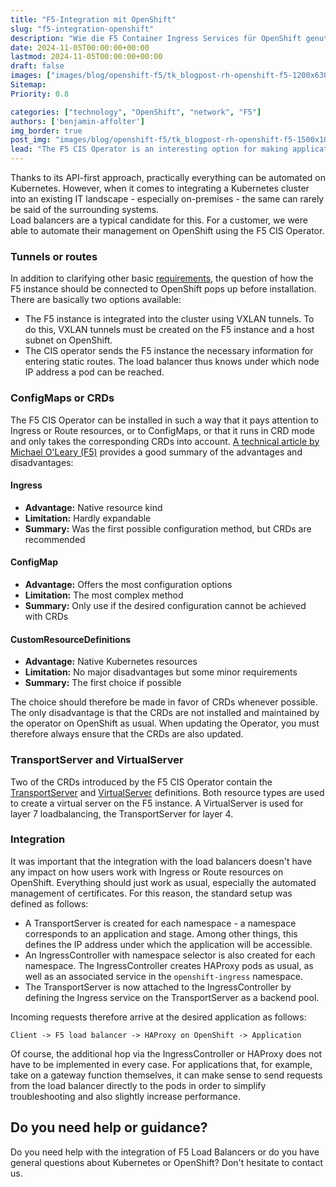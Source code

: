 ```yaml
---
title: "F5-Integration mit OpenShift"
slug: "f5-integration-openshift"
description: "Wie die F5 Container Ingress Services für OpenShift genutzt werden können"
date: 2024-11-05T00:00:00+00:00
lastmod: 2024-11-05T00:00:00+00:00
draft: false
images: ["images/blog/openshift-f5/tk_blogpost-rh-openshift-f5-1200x630.jpg"]
Sitemap:
Priority: 0.8

categories: ["technology", "OpenShift", "network", "F5"]
authors: ['benjamin-affolter']
img_border: true
post_img: "images/blog/openshift-f5/tk_blogpost-rh-openshift-f5-1500x1000.jpg"
lead: "The F5 CIS Operator is an interesting option for making applications automatically accessible via an enterprise load balancer. However, the integration may not work as might be expected at first glance."
---
```


Thanks to its API-first approach, practically everything can be automated on Kubernetes. However, when it comes to integrating a Kubernetes cluster into an existing IT landscape - especially on-premises - the same can rarely be said of the surrounding systems.\
Load balancers are a typical candidate for this. For a customer, we were able to automate their management on OpenShift using the F5 CIS Operator.

### Tunnels or routes

In addition to clarifying other basic [requirements](https://clouddocs.f5.com/containers/latest/userguide/cis-installation.html#prerequisites), the question of how the F5 instance should be connected to OpenShift pops up before installation. There are basically two options available:

* The F5 instance is integrated into the cluster using VXLAN tunnels. To do this, VXLAN tunnels must be created on the F5 instance and a host subnet on OpenShift.
* The CIS operator sends the F5 instance the necessary information for entering static routes. The load balancer thus knows under which node IP address a pod can be reached.

### ConfigMaps or CRDs

The F5 CIS Operator can be installed in such a way that it pays attention to Ingress or Route resources, or to ConfigMaps, or that it runs in CRD mode and only takes the corresponding CRDs into account. [A technical article by Michael O'Leary (F5)](https://community.f5.com/kb/technicalarticles/my-first-crd-deployment-with-cis/291159) provides a good summary of the advantages and disadvantages:

#### Ingress

* **Advantage:** Native resource kind
* **Limitation:** Hardly expandable
* **Summary:** Was the first possible configuration method, but CRDs are recommended

#### ConfigMap

* **Advantage:** Offers the most configuration options
* **Limitation:** The most complex method
* **Summary:** Only use if the desired configuration cannot be achieved with CRDs

#### CustomResourceDefinitions

* **Advantage:** Native Kubernetes resources
* **Limitation:** No major disadvantages but some minor requirements
* **Summary:** The first choice if possible

The choice should therefore be made in favor of CRDs whenever possible. The only disadvantage is that the CRDs are not installed and maintained by the operator on OpenShift as usual. When updating the Operator, you must therefore always ensure that the CRDs are also updated.

### TransportServer and VirtualServer

Two of the CRDs introduced by the F5 CIS Operator contain the [TransportServer](https://clouddocs.f5.com/containers/latest/userguide/crd/transportserver.html) and [VirtualServer](https://clouddocs.f5.com/containers/latest/userguide/crd/virtualserver.html) definitions. Both resource types are used to create a virtual server on the F5 instance. A VirtualServer is used for layer 7 loadbalancing, the TransportServer for layer 4.

### Integration

It was important that the integration with the load balancers doesn't have any impact on how users work with Ingress or Route resources on OpenShift. Everything should just work as usual, especially the automated management of certificates. For this reason, the standard setup was defined as follows:

* A TransportServer is created for each namespace - a namespace corresponds to an application and stage. Among other things, this defines the IP address under which the application will be accessible.
* An IngressController with namespace selector is also created for each namespace. The IngressController creates HAProxy pods as usual, as well as an associated service in the `openshift-ingress` namespace.
* The TransportServer is now attached to the IngressController by defining the Ingress service on the TransportServer as a backend pool.

Incoming requests therefore arrive at the desired application as follows:

```text
Client -> F5 load balancer -> HAProxy on OpenShift -> Application
```

Of course, the additional hop via the IngressController or HAProxy does not have to be implemented in every case. For applications that, for example, take on a gateway function themselves, it can make sense to send requests from the load balancer directly to the pods in order to simplify troubleshooting and also slightly increase performance.

## Do you need help or guidance?

Do you need help with the integration of F5 Load Balancers or do you have general questions about Kubernetes or OpenShift? Don't hesitate to contact us.
